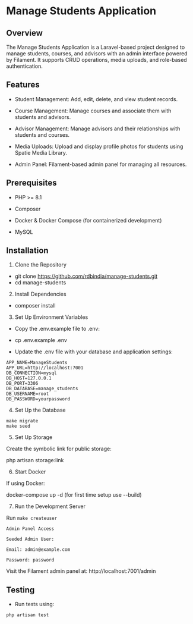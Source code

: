 # Manage Students Application

## Overview

The Manage Students Application is a Laravel-based project designed to manage students, courses, and advisors with an admin interface powered by Filament. It supports CRUD operations, media uploads, and role-based authentication.

## Features

- Student Management: Add, edit, delete, and view student records.

- Course Management: Manage courses and associate them with students and advisors.

- Advisor Management: Manage advisors and their relationships with students and courses.

- Media Uploads: Upload and display profile photos for students using Spatie Media Library.

- Admin Panel: Filament-based admin panel for managing all resources.

## Prerequisites

- PHP >= 8.1

- Composer

- Docker & Docker Compose (for containerized development)

- MySQL

## Installation

1. Clone the Repository

- git clone https://github.com/rdbindia/manage-students.git
- cd manage-students

2. Install Dependencies

- composer install

3. Set Up Environment Variables

- Copy the .env.example file to .env:

- cp .env.example .env

- Update the .env file with your database and application settings:

```
APP_NAME=ManageStudents
APP_URL=http://localhost:7001
DB_CONNECTION=mysql
DB_HOST=127.0.0.1
DB_PORT=3306
DB_DATABASE=manage_students
DB_USERNAME=root
DB_PASSWORD=yourpassword
```

4. Set Up the Database

``` 
make migrate 
make seed
```

5. Set Up Storage

Create the symbolic link for public storage:

php artisan storage:link

6. Start Docker 

If using Docker:

docker-compose up -d (for first time setup use --build)

7. Run the Development Server

Run `make createuser`

```
Admin Panel Access

Seeded Admin User:

Email: admin@example.com

Password: password
```

Visit the Filament admin panel at:
http://localhost:7001/admin

## Testing

- Run tests using:

`php artisan test`




